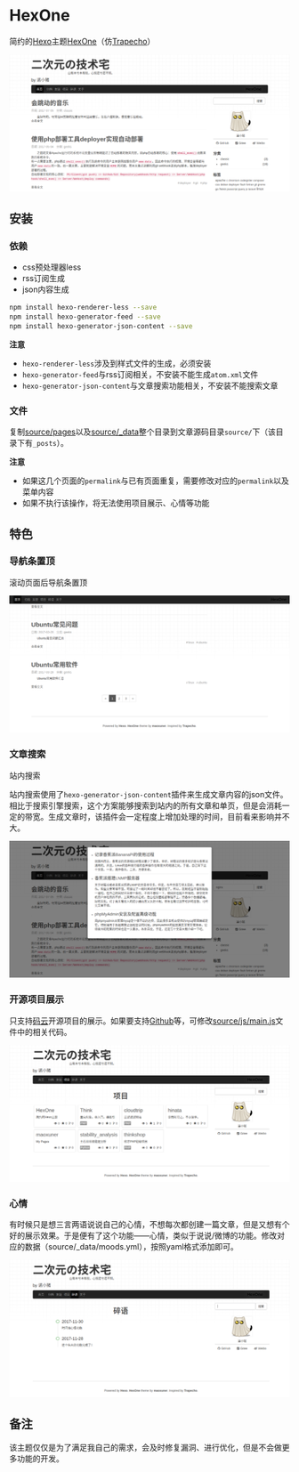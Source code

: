 # HexOne

简约的[Hexo](https://hexo.io/)主题[HexOne](https://gitee.com/maoxuner/hexo-theme-hexone/)（仿[Trapecho](http://blog.gregwym.info/)）

![预览图](source/img/screenshots/home.png)

## 安装

### 依赖

- css预处理器less
- rss订阅生成
- json内容生成

```bash
npm install hexo-renderer-less --save
npm install hexo-generator-feed --save
npm install hexo-generator-json-content --save
```

**注意**

- `hexo-renderer-less`涉及到样式文件的生成，必须安装
- `hexo-generator-feed`与rss订阅相关，不安装不能生成`atom.xml`文件
- `hexo-generator-json-content`与文章搜索功能相关，不安装不能搜索文章

### 文件

复制[source/pages](source/pages)以及[source/_data](source/_data)整个目录到文章源码目录`source/`下（该目录下有`_posts`）。

**注意**

- 如果这几个页面的`permalink`与已有页面重复，需要修改对应的`permalink`以及菜单内容
- 如果不执行该操作，将无法使用项目展示、心情等功能

## 特色

### 导航条置顶

滚动页面后导航条置顶

![导航条置顶](source/img/screenshots/menufixtop.png)

### 文章搜索

站内搜索

站内搜索使用了`hexo-generator-json-content`插件来生成文章内容的json文件。相比于搜索引擎搜索，这个方案能够搜索到站内的所有文章和单页，但是会消耗一定的带宽。生成文章时，该插件会一定程度上增加处理的时间，目前看来影响并不大。

![站内搜索](source/img/screenshots/search.png)

### 开源项目展示

只支持[码云](https://gitee.com/)开源项目的展示。如果要支持[Github](https://github.com/)等，可修改[source/js/main.js](source/js/main.js)文件中的相关代码。

![开源项目展示](source/img/screenshots/projects.png)

### 心情

有时候只是想三言两语说说自己的心情，不想每次都创建一篇文章，但是又想有个好的展示效果。于是便有了这个功能——心情，类似于说说/微博的功能。修改对应的数据（source/_data/moods.yml），按照yaml格式添加即可。

![心情](source/img/screenshots/moods.png)

## 备注

该主题仅仅是为了满足我自己的需求，会及时修复漏洞、进行优化，但是不会做更多功能的开发。
